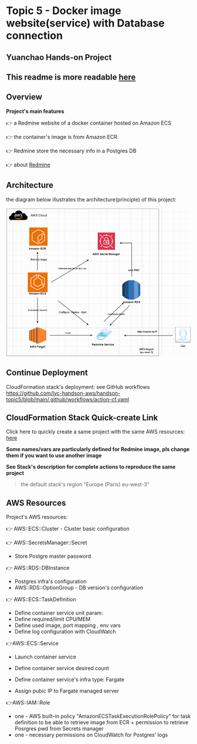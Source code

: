 # Topic 5 - Docker image website(service) with Database connection

## Yuanchao Hands-on Project

## **This readme is more readable**  [here](https://github.com/lyc-handson-aws/handson-topic5)

## **Overview** 

**Project's main features**

:point_right:  a Redmine website of a docker container hosted on Amazon ECS

:point_right: the container's image is from Amazon ECR

:point_right: Redmine store the necessary info in a Postgres DB

:point_right: about [Redmine](https://www.redmine.org/)

## **Architecture**

the diagram below illustrates the architecture(principle) of this project:

![](images/1-architecture.png)



## Continue Deployment

CloudFormation stack's deployment: see GitHub workflows https://github.com/lyc-handson-aws/handson-topic5/blob/main/.github/workflows/action-cf.yaml

## **CloudFormation Stack Quick-create Link**

Click here to quickly create a same project with the same AWS resources:  [here](https://eu-west-3.console.aws.amazon.com/cloudformation/home?region=eu-west-3#/stacks/create/review?templateURL=https://s3bucket-handson-topic1.s3.eu-west-3.amazonaws.com/CF-template-handson-topic5.yaml)

**Some names/vars are particularly defined for Redmine image, pls change them if you want to use another image**

**See Stack's description for complete actions to reproduce the same project**

> the default stack's region "Europe (Paris) eu-west-3"

## **AWS Resources**

Project's AWS resources:

:point_right: AWS::ECS::Cluster - Cluster basic configuration

:point_right: AWS::SecretsManager::Secret

- Store Postgre master password

:point_right: AWS::RDS::DBInstance

- Postgres infra's configuration
- AWS::RDS::OptionGroup - DB version's configuration

:point_right: AWS::ECS::TaskDefinition

- Define container service unit param:
- Define required/limit CPU/MEM
- Define used image, port mapping , env vars
- Define log configuration with CloudWatch

:point_right:AWS::ECS::Service

- Launch container service

- Define container service desired count

- Define container service's infra type: Fargate

- Assign pubic IP to Fargate managed server

:point_right:AWS::IAM::Role

- one - AWS built-in policy "AmazonECSTaskExecutionRolePolicy" for task definition to be able to retrieve image from ECR + permission to retrieve Posrgres pwd from Secrets manager
- one - necessary permissions on CloudWatch for Postgres' logs

